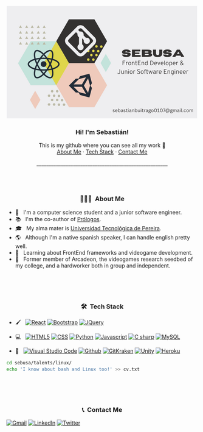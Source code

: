 <!-- Header -->
<br />
<div align="center">
  <a href="https://github.com/Sebusa/">
    <img src="presentation.png" alt="Logo">
  </a>

  <h3 align="center">Hi! I'm Sebastián!</h3>

  <p align="center">
    This is my github where you can see all my work 👀
    <br />
    <a href="#about">About Me</a>
    ·
    <a href="#tech">Tech Stack</a>
    ·
    <a href="#contact">Contact Me</a>
  </p>
</div>

<div align="center">
______________________________________________________
</div>
<!-- Info -->

<div id="about">
  <br/>
  <br/>
  <br/>
  <h3 align="center"> 👨🏻‍💻 &nbsp;About Me </h3>

  - 🤔 &nbsp; I'm a computer science student and a junior software engineer.
  - 📚 &nbsp; I'm the co-author of [Prólogos](https://prologos.herokuapp.com/).
  - 🎓 &nbsp; My alma mater is [Universidad Tecnológica de Pereira](https://www.utp.edu.co/).
  - 🌎 &nbsp; Although I'm a native spanish speaker, I can handle english pretty well.
  - 🔬 &nbsp; Learning about FrontEnd frameworks and videogame development.
  - 🚀 &nbsp; Former member of Arcadeon, the videogames research seedbed of my college, and a hardworker both in group and independent.
</div>

<div id="tech">
  <br/>
  <br/>
  <br/>
  <h3 align="center"> 🛠 &nbsp;Tech Stack</h3>

  - 🖌 &nbsp;
    [![React][React.js]][React-url]
    [![Bootstrap][Bootstrap.com]][Bootstrap-url]
    [![JQuery][JQuery.com]][JQuery-url]
    <!-- [![Vue][Vue.js]][Vue-url] -->
    <!-- [![Angular][Angular.io]][Angular-url] -->

  - 💻 &nbsp;
    [![HTML5][HTML5.com]][HTML5-url]
    [![CSS][CSS.com]][CSS-url]
    [![Python][PYTHON]][PYTHON-url]
    [![Javascript][JS]][JS-url]
    [![C sharp][CSHARP]][CSHARP-url]
    [![MySQL][MYSQL]][MYSQL-url]

  - 🔧 &nbsp;
    [![Visual Studio Code][VSCODE]][VSCODE-url]
    [![Github][GITHUB]][GITHUB-url]
    [![GitKraken][KRAKEN]][KRAKEN-url]
    [![Unity][UNITY]][UNITY-url]
    [![Heroku][HEROKU]][HEROKU-url]
    
   ```sh
   cd sebusa/talents/linux/
   echo 'I know about bash and Linux too!' >> cv.txt
   ```
  
<div id="contact">
  <br/>
  <br/>
  <br/>
  <h3 align="center"> 📞 &nbsp;Contact Me</h3>
 
  [![Gmail][GMAIL]][email]
  [![LinkedIn][linkedin-shield]][linkedin-url]
  [![Twitter][TWITTER]][TWITTER-url]
  
</div>

<!-- MARKDOWN LINKS & IMAGES -->
<!-- https://www.markdownguide.org/basic-syntax/#reference-style-links -->
<!-- https://github.com/progfay/shields-with-icon/blob/master/README.md -->
[linkedin-shield]:https://img.shields.io/static/v1?style=for-the-badge&message=LinkedIn&color=0A66C2&logo=LinkedIn&logoColor=FFFFFF&label=
[linkedin-url]: https://www.linkedin.com/in/sebastian-buitrago-sebusa/
[GMAIL]: https://img.shields.io/static/v1?style=for-the-badge&message=Gmail&color=EA4335&logo=Gmail&logoColor=FFFFFF&label=
[email]: mailto:sebastianbuitrago0107@gmail.com
[TWITTER]: https://img.shields.io/static/v1?style=for-the-badge&message=Twitter&color=1DA1F2&logo=Twitter&logoColor=FFFFFF&label=
[TWITTER-url]: https://twitter.com/Sebusa0107

[React.js]: https://img.shields.io/badge/React-20232A?style=for-the-badge&logo=react&logoColor=61DAFB
[React-url]: https://reactjs.org/
[Vue.js]: https://img.shields.io/badge/Vue.js-35495E?style=for-the-badge&logo=vuedotjs&logoColor=4FC08D
[Vue-url]: https://vuejs.org/
[Angular.io]: https://img.shields.io/badge/Angular-DD0031?style=for-the-badge&logo=angular&logoColor=white
[Angular-url]: https://angular.io/
[Bootstrap.com]: https://img.shields.io/badge/Bootstrap-563D7C?style=for-the-badge&logo=bootstrap&logoColor=white
[Bootstrap-url]: https://getbootstrap.com
[JQuery.com]: https://img.shields.io/badge/jQuery-0769AD?style=for-the-badge&logo=jquery&logoColor=white
[JQuery-url]: https://jquery.com
[HTML5.com]: https://img.shields.io/static/v1?style=for-the-badge&message=HTML&color=E34F26&logo=HTML5&logoColor=FFFFFF&label=
[HTML5-url]: https://www.w3schools.com/html/
[CSS.com]: https://img.shields.io/static/v1?style=for-the-badge&message=CSS&color=1572B6&logo=CSS3&logoColor=FFFFFF&label=
[CSS-url]: https://developer.mozilla.org/es/docs/Web/CSS
[PYTHON]: https://img.shields.io/static/v1?style=for-the-badge&message=Python&color=3776AB&logo=Python&logoColor=FFFFFF&label=
[PYTHON-url]: https://www.python.org/
[JS]: https://img.shields.io/static/v1?style=for-the-badge&message=JavaScript&color=222222&logo=JavaScript&logoColor=F7DF1E&label=
[JS-url]: [https://www.java.com/es/](https://developer.mozilla.org/es/docs/Web/JavaScript)
[CSHARP]: https://img.shields.io/static/v1?style=for-the-badge&message=C+Sharp&color=239120&logo=C+Sharp&logoColor=FFFFFF&label=
[CSHARP-url]: https://unity.com/how-to/learning-c-sharp-unity-beginners#:~:text=The%20language%20that%27s%20used%20in,variables%2C%20functions%2C%20and%20classes.
[MYSQL]: https://img.shields.io/static/v1?style=for-the-badge&message=MySQL&color=4479A1&logo=MySQL&logoColor=FFFFFF&label=
[MYSQL-url]: https://www.mysql.com/
[VSCODE]: https://img.shields.io/static/v1?style=for-the-badge&message=VS+Code&color=007ACC&logo=Visual+Studio+Code&logoColor=FFFFFF&label=
[VSCODE-url]: https://code.visualstudio.com/
[GITHUB]: https://img.shields.io/static/v1?style=for-the-badge&message=GitHub&color=181717&logo=GitHub&logoColor=FFFFFF&label=
[GITHUB-url]: https://github.com/
[KRAKEN]: https://img.shields.io/static/v1?style=for-the-badge&message=GitKraken&color=179287&logo=GitKraken&logoColor=FFFFFF&label=
[KRAKEN-url]: https://www.gitkraken.com/
[UNITY]: https://img.shields.io/static/v1?style=for-the-badge&message=Unity&color=222222&logo=Unity&logoColor=FFFFFF&label=
[UNITY-url]: https://unity.com/
[HEROKU]: https://img.shields.io/static/v1?style=for-the-badge&message=Heroku&color=430098&logo=Heroku&logoColor=FFFFFF&label=
[HEROKU-url]: https://www.heroku.com/
